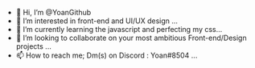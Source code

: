 - 👋 Hi, I’m @YoanGithub
- 👀 I’m interested in front-end and UI/UX design ...
- 🌱 I’m currently learning the javascript and perfecting my css...
- 💞️ I’m looking to collaborate on your most ambitious Front-end/Design projects ...
- 📫 How to reach me; Dm(s) on Discord : Yoan#8504  ...

<!---
YoanGithub/YoanGithub is a ✨ special ✨ repository because its `README.md` (this file) appears on your GitHub profile.
You can click the Preview link to take a look at your changes.
--->
